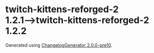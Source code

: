 # twitch-kittens-reforged-2 1.2.1⟶twitch-kittens-reforged-2 1.2.2

Generated using [ChangelogGenerator 2.0.0-pre10](https://github.com/TheRandomLabs/ChangelogGenerator).
